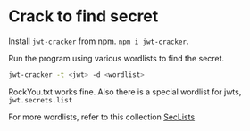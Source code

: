 # Crack to find secret 
Install `jwt-cracker` from npm. `npm i jwt-cracker`.

Run the program using various wordlists to find the secret.
```bash
jwt-cracker -t <jwt> -d <wordlist>
```
RockYou.txt works fine. Also there is a special wordlist for jwts, `jwt.secrets.list`

For more wordlists, refer to this collection [SecLists](https://github.com/danielmiessler/SecLists/tree/master)